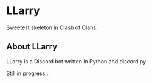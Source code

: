 # LLarry
Sweetest skeleton in Clash of Clans. 

 
## About LLarry
LLarry is a Discord bot written in Python and discord.py

Still in progress...
